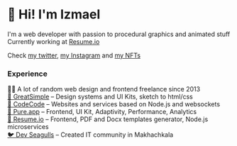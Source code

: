 # 👾 Hi! I'm Izmael
I'm a web developer with passion to procedural graphics and animated stuff<br>Currently working at [Resume.io](https://github.com/resume-io)

Check [my twitter](https://twitter.com/IzmaelMag), [my Instagram](https://www.instagram.com/izmaelmag/) and [my NFTs](https://objkt.com/profile/tz1bRR14Y2pUKi3bz3R1Xib7roAeNnPuD713/created)

### Experience
👨‍💻 A lot of random web design and frontend freelance since 2013<br>
[💅 GreatSimple](https://greatsimple.io/) – Design systems and UI Kits, sketch to html/css<br>
[🎨 CodeCode](https://codecode.ru/) – Websites and services based on Node.js and websockets<br>
[🍆 Pure.app](https://pure.app/) – Frontend, UI Kit, Adaptivity, Performance, Analytics<br>
[📑 Resume.io](https://resume.io) – Frontend, PDF and Docx templates generator, Node.js microservices<br>
[🐦 Dev Seagulls](https://www.instagram.com/dev_seagulls/) – Created IT community in Makhachkala
